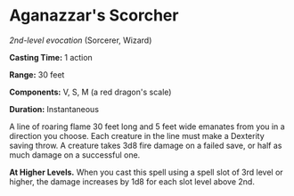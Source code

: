 # Aganazzar's Scorcher
*2nd-level evocation*  (Sorcerer, Wizard)

**Casting Time:** 1 action

**Range:** 30 feet

**Components:** V, S, M (a red dragon's scale)

**Duration:** Instantaneous

A line of roaring flame 30 feet long and 5 feet wide emanates from you in a direction you choose. Each creature in the line must make a Dexterity saving throw. A creature takes 3d8 fire damage on a failed save, or half as much damage on a successful one.

**At Higher Levels.** When you cast this spell using a spell slot of 3rd level or higher, the damage increases by 1d8 for each slot level above 2nd.
